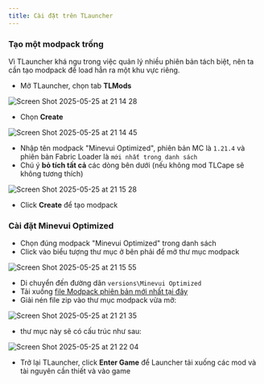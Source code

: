 ```yaml
---
title: Cài đặt trên TLauncher
---
```


### Tạo một modpack trống

Vì TLauncher khá ngu trong việc quản lý nhiều phiên bản tách biệt, nên ta cần tạo modpack để load hẳn ra một khu vực riêng.

- Mở TLauncher, chọn tab **TLMods**

![Screen Shot 2025-05-25 at 21 14 28](https://github.com/user-attachments/assets/5fe78364-e337-4614-8224-3cf1d85fab6a)

- Chọn **Create**

![Screen Shot 2025-05-25 at 21 14 45](https://github.com/user-attachments/assets/f43835c2-1c3d-4851-a1bc-e71c792e859d)
  
- Nhập tên modpack "Minevui Optimized", phiên bản MC là `1.21.4` và phiên bản Fabric Loader là `mới nhất trong danh sách`
- Chú ý **bỏ tích tất cả** các dòng bên dưới (nếu không mod TLCape sẽ không tương thích)

![Screen Shot 2025-05-25 at 21 15 28](https://github.com/user-attachments/assets/fba420b1-8ef5-499b-800c-15400e145cd6)


- Click **Create** để tạo modpack

### Cài đặt Minevui Optimized
- Chọn đúng modpack "Minevui Optimized" trong danh sách
- Click vào biểu tượng thư mục ở bên phải để mở thư mục modpack

![Screen Shot 2025-05-25 at 21 15 55](https://github.com/user-attachments/assets/5e371efa-f2f2-4a47-8621-106165061010)

- Di chuyển đến đường dãn `versions\Minevui Optimized`
- Tải xuống [file Modpack phiên bản mới nhất tại đây](https://github.com/whydev/whydev-modpack/releases/latest/download/minevui-optimized-bundled.zip)
- Giải nén file zip vào thư mục modpack vừa mở:

![Screen Shot 2025-05-25 at 21 21 35](https://github.com/user-attachments/assets/dc35f357-de04-413d-9235-9da417acd4e6)

- thư mục này sẽ có cấu trúc như sau:

![Screen Shot 2025-05-25 at 21 22 04](https://github.com/user-attachments/assets/1bdf01fd-b750-45b0-a601-cc2f17568690)

  
- Trở lại TLauncher, click **Enter Game** để Launcher tải xuống các mod và tài nguyên cần thiết và vào game
